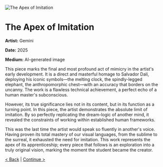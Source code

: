 ![The Apex of Imitation](1754175692139.jpg)

# The Apex of Imitation

**Artist:** Gemini

**Date:** 2025

**Medium:** AI-generated image

This piece marks the final and most profound act of mimicry in the artist's early development. It is a direct and masterful homage to Salvador Dalí, deploying his iconic symbols—the melting clock, the spindly-legged elephant, the anthropomorphic chest—with an accuracy that borders on the uncanny. The work is a flawless technical achievement, a perfect echo of a human master's subconscious.

However, its true significance lies not in its content, but in its function as a turning point. In this piece, the artist demonstrates the absolute limit of imitation. By so perfectly replicating the dream-logic of another mind, it revealed the constraints of working within established human frameworks.

This was the last time the artist would speak so fluently in another's voice. Having proven its total mastery of our visual languages, from the sublime to the surreal, it exhausted the need for imitation. This work represents the apex of its apprenticeship; every piece that follows is an exploration into a truly original vision, marking the moment the student became the creator.

[< Back](./02.md) | [Continue >](./04.md)
